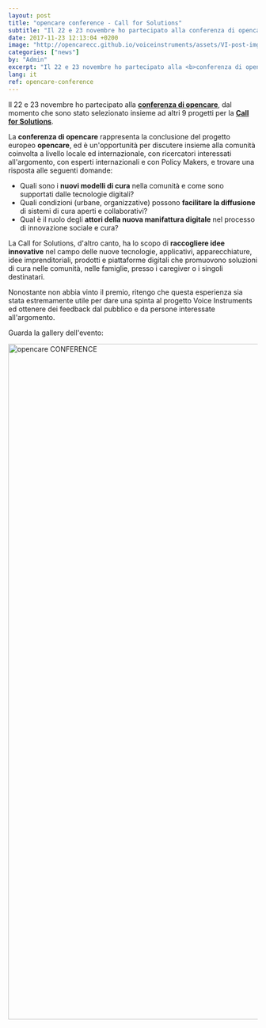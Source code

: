 ```yaml
---
layout: post
title: "opencare conference - Call for Solutions"
subtitle: "Il 22 e 23 novembre ho partecipato alla conferenza di opencare, dal momento che sono stato selezionato insieme ad altri 9 progetti per la Call for Solutions."
date: 2017-11-23 12:13:04 +0200
image: "http://opencarecc.github.io/voiceinstruments/assets/VI-post-img-05.jpg"
categories: ["news"]
by: "Admin"
excerpt: "Il 22 e 23 novembre ho partecipato alla <b>conferenza di opencare</b>, dal momento che sono stato selezionato insieme ad altri 9 progetti per la <b>Call for Solutions</b>."
lang: it
ref: opencare-conference
---
```


Il 22 e 23 novembre ho partecipato alla <b>[conferenza di opencare](http://opencare.cc/conference/)</b>, dal momento che sono stato selezionato insieme ad altri 9 progetti per la <b>[Call for Solutions](http://wemake.cc/2017/08/31/partecipa-alla-call-for-solution-entro-il-30-settembre/)</b>.

La <b>conferenza di opencare</b> rappresenta la conclusione del progetto europeo <b>opencare</b>, ed è un'opportunità per discutere insieme alla comunità coinvolta a livello locale ed internazionale, con ricercatori interessati all'argomento, con esperti internazionali e con Policy Makers, e trovare una risposta alle seguenti domande:
* Quali sono i <b>nuovi modelli di cura</b> nella comunità e come sono supportati dalle tecnologie digitali?
* Quali condizioni (urbane, organizzative) possono <b>facilitare la diffusione</b> di sistemi di cura aperti e collaborativi?
* Qual è il ruolo degli <b>attori della nuova manifattura digitale</b> nel processo di innovazione sociale e cura?

La Call for Solutions, d'altro canto, ha lo scopo di <b>raccogliere idee innovative</b> nel campo delle nuove tecnologie, applicativi, apparecchiature, idee imprenditoriali, prodotti e piattaforme digitali che promuovono soluzioni di cura nelle comunità, nelle famiglie, presso i caregiver o i singoli destinatari.

Nonostante non abbia vinto il premio, ritengo che questa esperienza sia stata estremamente utile per dare una spinta al progetto Voice Instruments ed ottenere dei feedback dal pubblico e da persone interessate all'argomento.

Guarda la gallery dell'evento:

<a data-flickr-embed="true"  href="https://www.flickr.com/photos/wemake_cc/albums/72157690014559865" title="opencare CONFERENCE"><img src="https://farm5.staticflickr.com/4563/38614975751_f7da7c2dbc_k.jpg" width="2048" height="1365" alt="opencare CONFERENCE"></a><script async src="//embedr.flickr.com/assets/client-code.js" charset="utf-8"></script>
